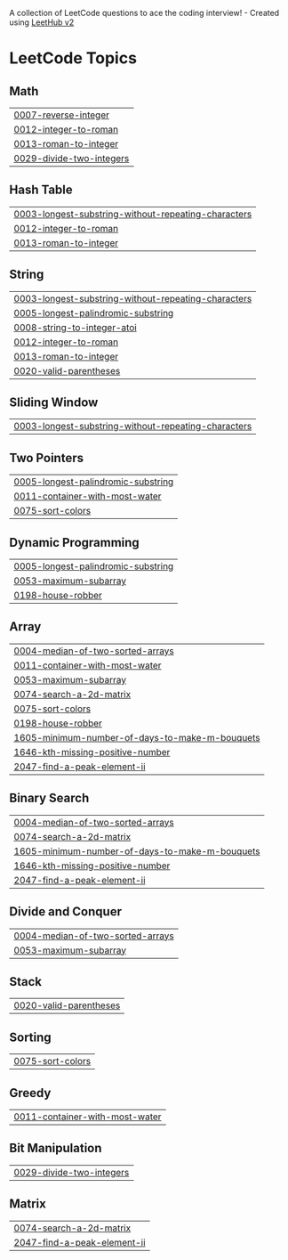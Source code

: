 A collection of LeetCode questions to ace the coding interview! - Created using [LeetHub v2](https://github.com/arunbhardwaj/LeetHub-2.0)
<!---LeetCode Topics Start-->
# LeetCode Topics
## Math
|  |
| ------- |
| [0007-reverse-integer](https://github.com/yvs-prasanna/LeetCode/tree/master/0007-reverse-integer) |
| [0012-integer-to-roman](https://github.com/yvs-prasanna/LeetCode/tree/master/0012-integer-to-roman) |
| [0013-roman-to-integer](https://github.com/yvs-prasanna/LeetCode/tree/master/0013-roman-to-integer) |
| [0029-divide-two-integers](https://github.com/yvs-prasanna/LeetCode/tree/master/0029-divide-two-integers) |
## Hash Table
|  |
| ------- |
| [0003-longest-substring-without-repeating-characters](https://github.com/yvs-prasanna/LeetCode/tree/master/0003-longest-substring-without-repeating-characters) |
| [0012-integer-to-roman](https://github.com/yvs-prasanna/LeetCode/tree/master/0012-integer-to-roman) |
| [0013-roman-to-integer](https://github.com/yvs-prasanna/LeetCode/tree/master/0013-roman-to-integer) |
## String
|  |
| ------- |
| [0003-longest-substring-without-repeating-characters](https://github.com/yvs-prasanna/LeetCode/tree/master/0003-longest-substring-without-repeating-characters) |
| [0005-longest-palindromic-substring](https://github.com/yvs-prasanna/LeetCode/tree/master/0005-longest-palindromic-substring) |
| [0008-string-to-integer-atoi](https://github.com/yvs-prasanna/LeetCode/tree/master/0008-string-to-integer-atoi) |
| [0012-integer-to-roman](https://github.com/yvs-prasanna/LeetCode/tree/master/0012-integer-to-roman) |
| [0013-roman-to-integer](https://github.com/yvs-prasanna/LeetCode/tree/master/0013-roman-to-integer) |
| [0020-valid-parentheses](https://github.com/yvs-prasanna/LeetCode/tree/master/0020-valid-parentheses) |
## Sliding Window
|  |
| ------- |
| [0003-longest-substring-without-repeating-characters](https://github.com/yvs-prasanna/LeetCode/tree/master/0003-longest-substring-without-repeating-characters) |
## Two Pointers
|  |
| ------- |
| [0005-longest-palindromic-substring](https://github.com/yvs-prasanna/LeetCode/tree/master/0005-longest-palindromic-substring) |
| [0011-container-with-most-water](https://github.com/yvs-prasanna/LeetCode/tree/master/0011-container-with-most-water) |
| [0075-sort-colors](https://github.com/yvs-prasanna/LeetCode/tree/master/0075-sort-colors) |
## Dynamic Programming
|  |
| ------- |
| [0005-longest-palindromic-substring](https://github.com/yvs-prasanna/LeetCode/tree/master/0005-longest-palindromic-substring) |
| [0053-maximum-subarray](https://github.com/yvs-prasanna/LeetCode/tree/master/0053-maximum-subarray) |
| [0198-house-robber](https://github.com/yvs-prasanna/LeetCode/tree/master/0198-house-robber) |
## Array
|  |
| ------- |
| [0004-median-of-two-sorted-arrays](https://github.com/yvs-prasanna/LeetCode/tree/master/0004-median-of-two-sorted-arrays) |
| [0011-container-with-most-water](https://github.com/yvs-prasanna/LeetCode/tree/master/0011-container-with-most-water) |
| [0053-maximum-subarray](https://github.com/yvs-prasanna/LeetCode/tree/master/0053-maximum-subarray) |
| [0074-search-a-2d-matrix](https://github.com/yvs-prasanna/LeetCode/tree/master/0074-search-a-2d-matrix) |
| [0075-sort-colors](https://github.com/yvs-prasanna/LeetCode/tree/master/0075-sort-colors) |
| [0198-house-robber](https://github.com/yvs-prasanna/LeetCode/tree/master/0198-house-robber) |
| [1605-minimum-number-of-days-to-make-m-bouquets](https://github.com/yvs-prasanna/LeetCode/tree/master/1605-minimum-number-of-days-to-make-m-bouquets) |
| [1646-kth-missing-positive-number](https://github.com/yvs-prasanna/LeetCode/tree/master/1646-kth-missing-positive-number) |
| [2047-find-a-peak-element-ii](https://github.com/yvs-prasanna/LeetCode/tree/master/2047-find-a-peak-element-ii) |
## Binary Search
|  |
| ------- |
| [0004-median-of-two-sorted-arrays](https://github.com/yvs-prasanna/LeetCode/tree/master/0004-median-of-two-sorted-arrays) |
| [0074-search-a-2d-matrix](https://github.com/yvs-prasanna/LeetCode/tree/master/0074-search-a-2d-matrix) |
| [1605-minimum-number-of-days-to-make-m-bouquets](https://github.com/yvs-prasanna/LeetCode/tree/master/1605-minimum-number-of-days-to-make-m-bouquets) |
| [1646-kth-missing-positive-number](https://github.com/yvs-prasanna/LeetCode/tree/master/1646-kth-missing-positive-number) |
| [2047-find-a-peak-element-ii](https://github.com/yvs-prasanna/LeetCode/tree/master/2047-find-a-peak-element-ii) |
## Divide and Conquer
|  |
| ------- |
| [0004-median-of-two-sorted-arrays](https://github.com/yvs-prasanna/LeetCode/tree/master/0004-median-of-two-sorted-arrays) |
| [0053-maximum-subarray](https://github.com/yvs-prasanna/LeetCode/tree/master/0053-maximum-subarray) |
## Stack
|  |
| ------- |
| [0020-valid-parentheses](https://github.com/yvs-prasanna/LeetCode/tree/master/0020-valid-parentheses) |
## Sorting
|  |
| ------- |
| [0075-sort-colors](https://github.com/yvs-prasanna/LeetCode/tree/master/0075-sort-colors) |
## Greedy
|  |
| ------- |
| [0011-container-with-most-water](https://github.com/yvs-prasanna/LeetCode/tree/master/0011-container-with-most-water) |
## Bit Manipulation
|  |
| ------- |
| [0029-divide-two-integers](https://github.com/yvs-prasanna/LeetCode/tree/master/0029-divide-two-integers) |
## Matrix
|  |
| ------- |
| [0074-search-a-2d-matrix](https://github.com/yvs-prasanna/LeetCode/tree/master/0074-search-a-2d-matrix) |
| [2047-find-a-peak-element-ii](https://github.com/yvs-prasanna/LeetCode/tree/master/2047-find-a-peak-element-ii) |
<!---LeetCode Topics End-->